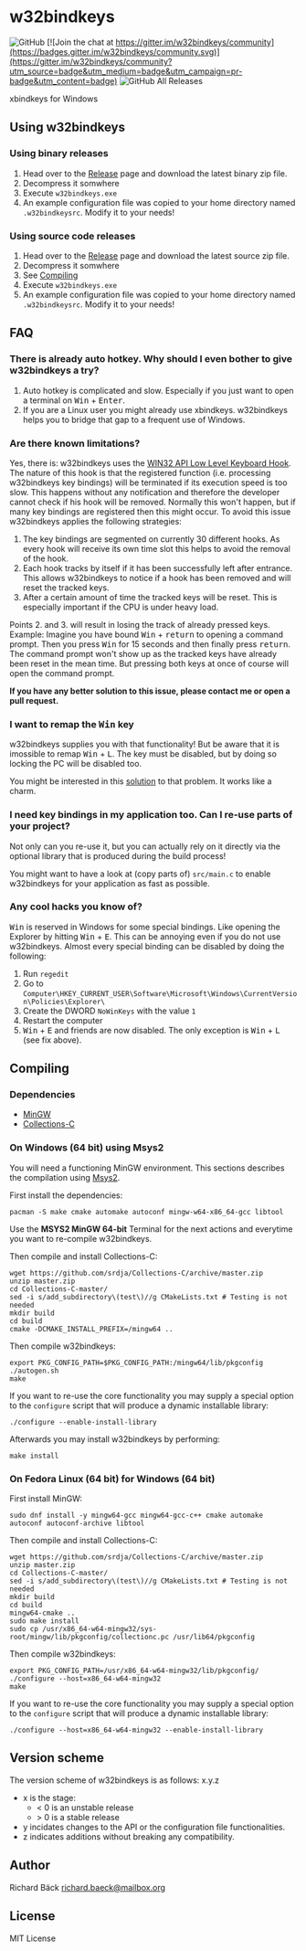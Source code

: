 # w32bindkeys

![GitHub](https://img.shields.io/github/license/ritschmaster/w32bindkeys)
[![Join the chat at https://gitter.im/w32bindkeys/community](https://badges.gitter.im/w32bindkeys/community.svg)](https://gitter.im/w32bindkeys/community?utm_source=badge&utm_medium=badge&utm_campaign=pr-badge&utm_content=badge)
![GitHub All Releases](https://img.shields.io/github/downloads/ritschmaster/w32bindkeys/total)

xbindkeys for Windows

## Using w32bindkeys

### Using binary releases

1. Head over to the [Release](https://github.com/ritschmaster/w32bindkeys/releases) page and download the latest binary zip file.
2. Decompress it somwhere
3. Execute `w32bindkeys.exe`
4. An example configuration file was copied to your home directory named `.w32bindkeysrc`. Modify it to your needs!

### Using source code releases

1. Head over to the [Release](https://github.com/ritschmaster/w32bindkeys/releases) page and download the latest source zip file.
2. Decompress it somwhere
3. See [Compiling](#Compiling)
4. Execute `w32bindkeys.exe`
5. An example configuration file was copied to your home directory named `.w32bindkeysrc`. Modify it to your needs!

## FAQ

### There is already auto hotkey. Why should I even bother to give w32bindkeys a try?

1. Auto hotkey is complicated and slow. Especially if you just want to open a terminal on <kbd>Win</kbd> + <kbd>Enter</kbd>.
2. If you are a Linux user you might already use xbindkeys. w32bindkeys helps you to bridge that gap to a frequent use of Windows.

### Are there known limitations?

Yes, there is: w32bindkeys uses the [WIN32 API Low Level Keyboard Hook](https://docs.microsoft.com/en-us/previous-versions/windows/desktop/legacy/ms644985(v=vs.85)). The nature of this hook is that the registered function (i.e. processing w32bindkeys key bindings) will be terminated if its execution speed is too slow. This happens without any notification and therefore the developer cannot check if his hook will be removed. Normally this won't happen, but if many key bindings are registered then this might occur. To avoid this issue w32bindkeys applies the following strategies:

1. The key bindings are segmented on currently 30 different hooks. As every hook will receive its own time slot this helps to avoid the removal of the hook.
2. Each hook tracks by itself if it has been successfully left after entrance. This allows w32bindkeys to notice if a hook has been removed and will reset the tracked keys.
3. After a certain amount of time the tracked keys will be reset. This is especially important if the CPU is under heavy load.

Points 2. and 3. will result in losing the track of already pressed keys. Example: Imagine you have bound <kbd>Win</kbd> + <kbd>return</kbd> to opening a command prompt. Then you press <kbd>Win</kbd> for 15 seconds and then finally press <kbd>return</kbd>. The command prompt won't show up as the tracked keys have already been reset in the mean time. But pressing both keys at once of course will open the command prompt.

**If you have any better solution to this issue, please contact me or open a pull request.**

### I want to remap the <kbd>Win</kbd> key

w32bindkeys supplies you with that functionality! But be aware that it is imossible to remap <kbd>Win</kbd> + <kbd>L</kbd>. The key must be disabled, but by doing so locking the PC will be disabled too.

You might be interested in this [solution](https://stackoverflow.com/questions/301053/re-assign-override-hotkey-win-l-to-lock-windows#answer-27975295) to that problem. It works like a charm.

### I need key bindings in my application too. Can I re-use parts of your project?

Not only can you re-use it, but you can actually rely on it directly via the optional library that is produced during the build process!

You might want to have a look at (copy parts of) `src/main.c` to enable w32bindkeys for your application as fast as possible.

### Any cool hacks you know of?

<kbd>Win</kbd> is reserved in Windows for some special bindings. Like opening the Explorer by hitting <kbd>Win</kbd> + <kbd>E</kbd>. This can be annoying even if you do not use w32bindkeys. Almost every special binding can be disabled by doing the following:

1. Run `regedit`
2. Go to `Computer\HKEY_CURRENT_USER\Software\Microsoft\Windows\CurrentVersion\Policies\Explorer\`
3. Create the DWORD `NoWinKeys` with the value `1`
4. Restart the computer
5. <kbd>Win</kbd> + <kbd>E</kbd> and friends are now disabled. The only exception is <kbd>Win</kbd> + <kbd>L</kbd> (see fix above).


## Compiling

### Dependencies

* [MinGW](http://mingw.org/)
* [Collections-C](https://github.com/srdja/Collections-C)

### On Windows (64 bit) using Msys2

You will need a functioning MinGW environment. This sections describes the compilation using [Msys2](https://www.msys2.org/).

First install the dependencies:

    pacman -S make cmake automake autoconf mingw-w64-x86_64-gcc libtool

Use the __MSYS2 MinGW 64-bit__ Terminal for the next actions and everytime you want to re-compile w32bindkeys.

Then compile and install Collections-C:

    wget https://github.com/srdja/Collections-C/archive/master.zip
    unzip master.zip
    cd Collections-C-master/
    sed -i s/add_subdirectory\(test\)//g CMakeLists.txt # Testing is not needed
    mkdir build
    cd build
    cmake -DCMAKE_INSTALL_PREFIX=/mingw64 ..

Then compile w32bindkeys:

    export PKG_CONFIG_PATH=$PKG_CONFIG_PATH:/mingw64/lib/pkgconfig
    ./autogen.sh
    make

If you want to re-use the core functionality you may supply a special option to the `configure` script that will produce a dynamic installable library:

    ./configure --enable-install-library

Afterwards you may install w32bindkeys by performing:

    make install

### On Fedora Linux (64 bit) for Windows (64 bit)

First install MinGW:

    sudo dnf install -y mingw64-gcc mingw64-gcc-c++ cmake automake autoconf autoconf-archive libtool

Then compile and install Collections-C:

    wget https://github.com/srdja/Collections-C/archive/master.zip
    unzip master.zip
    cd Collections-C-master/
    sed -i s/add_subdirectory\(test\)//g CMakeLists.txt # Testing is not needed
    mkdir build
    cd build
    mingw64-cmake ..
    sudo make install
    sudo cp /usr/x86_64-w64-mingw32/sys-root/mingw/lib/pkgconfig/collectionc.pc /usr/lib64/pkgconfig

Then compile w32bindkeys:

    export PKG_CONFIG_PATH=/usr/x86_64-w64-mingw32/lib/pkgconfig/
    ./configure --host=x86_64-w64-mingw32
    make

If you want to re-use the core functionality you may supply a special option to the `configure` script that will produce a dynamic installable library:

    ./configure --host=x86_64-w64-mingw32 --enable-install-library


## Version scheme

The version scheme of w32bindkeys is as follows: x.y.z

* x is the stage:
  * < 0 is an unstable release
  * \> 0 is a stable release
* y incidates changes to the API or the configuration file functionalities.
* z indicates additions without breaking any compatibility.

## Author

Richard Bäck <richard.baeck@mailbox.org>

## License

MIT License
